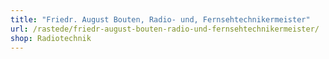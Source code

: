 ```yaml
---
title: "Friedr. August Bouten, Radio- und, Fernsehtechnikermeister"
url: /rastede/friedr-august-bouten-radio-und-fernsehtechnikermeister/
shop: Radiotechnik
---
```

